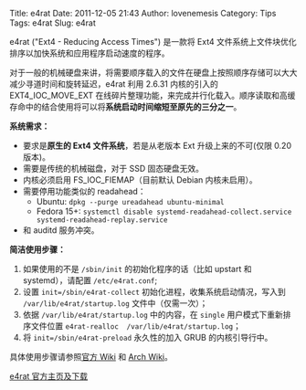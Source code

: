 Title: e4rat
Date: 2011-12-05 21:43
Author: lovenemesis
Category: Tips
Tags: e4rat
Slug: e4rat

e4rat ("Ext4 - Reducing Access Times") 是一款将 Ext4
文件系统上文件块优化排序以加快系统和应用程序启动速度的程序。

对于一般的机械硬盘来讲，将需要顺序载入的文件在硬盘上按照顺序存储可以大大减少寻道时间和旋转延迟，e4rat
利用 2.6.31 内核的引入的 EXT4\_IOC\_MOVE\_EXT
在线碎片整理功能，来完成并行化载入。顺序读取和高缓存命中的结合使用将可以将**系统启动时间缩短至原先的三分之一**。

**系统需求：**

-   要求是**原生的 Ext4 文件系统**，若是从老版本 Ext 升级上来的不可(仅限
    0.20 版本)。
-   需要是传统的机械磁盘，对于 SSD 固态硬盘无效。
-   内核必须启用 FS\_IOC\_FIEMAP（目前默认 Debian 内核未启用）。
-   需要停用功能类似的 readahead：
    -   Ubuntu: `dpkg --purge ureadahead ubuntu-minimal`
    -   Fedora 15+:
        `systemctl disable systemd-readahead-collect.service systemd-readahead-replay.service`
-   和 auditd 服务冲突。

**简洁使用步骤：**

1.  如果使用的不是 `/sbin/init` 的初始化程序的话（比如 upstart 和
    systemd），请配置 `/etc/e4rat.conf`;
2.  设置 `init=/sbin/e4rat-collect` 初始化进程，收集系统启动情况，写入到
    `/var/lib/e4rat/startup.log` 文件中（仅需一次）；
3.  依据 `/var/lib/e4rat/startup.log` 中的内容，在 `single`
    用户模式下重新排序文件位置
    `e4rat-realloc  /var/lib/e4rat/startup.log`；
4.  将 `init=/sbin/e4rat-preload` 永久性的加入 GRUB 的内核引导行中。

具体使用步骤请参照[官方
Wiki](http://e4rat.sourceforge.net/wiki/index.php/Main_Page) 和 [Arch
Wiki](https://wiki.archlinux.org/index.php/E4rat)。

[e4rat 官方主页及下载](http://e4rat.sourceforge.net/)
